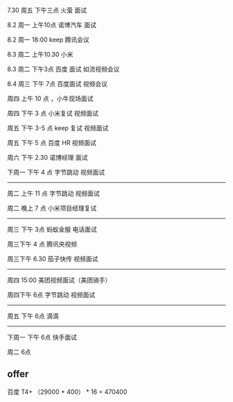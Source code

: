 7.30 周五  下午三点 火萤 面试

8.2  周一  上午10点  诺博汽车 面试

8.2  周一   18:00  keep 腾讯会议

8.3  周二   上午10.30 小米

8.3  周二   下午3点 百度 面试   如流视频会议

8.4  周三   下午 7点 百度面试 视频会议

周四  上午 10 点 ，小牛现场面试

周四 下午 3 点 小米复试   视频面试

周五 下午 3-5 点  keep 复试  视频面试 

周五 下午 5 点 百度 HR 视频面试

周六 下午 2.30 诺博经理 面试 


下周一  下午 4 点  字节跳动  视频面试

-------------------------------------------------------------

周二 上午 11 点 字节跳动 视频面试

周二 晚上 7 点  小米项目经理复试

-------------------------------------------------------------

周三 下午 3点 蚂蚁金服  电话面试

周三下午 4 点  腾讯央视频

周三下午 6.30  茄子快传 视频面试

-------------------------------------------

周四 15:00  美团视频面试（美团骑手）

周四下午 6点   字节跳动 视频面试

---------------------------------

周五 下午 6点 滴滴 

-----------------------------------

下周一  下午 6点 快手面试

周二  6点 

## offer

百度 T4+ （29000 + 400） * 16  = 470400













